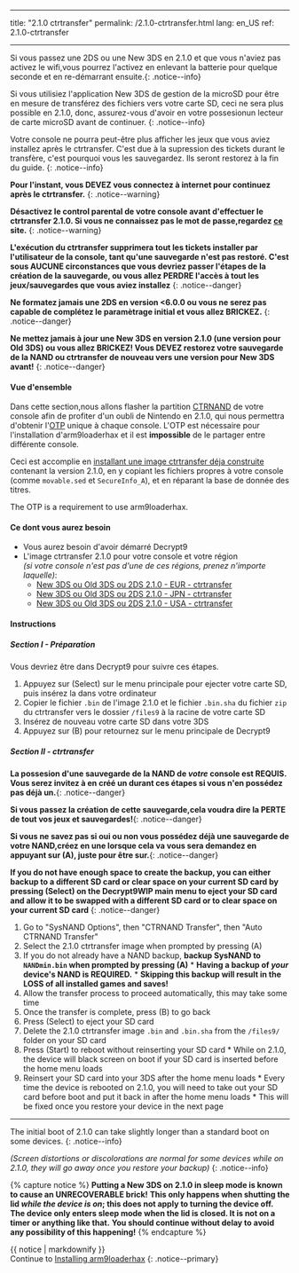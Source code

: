 * * *

title: "2.1.0 ctrtransfer" permalink: /2.1.0-ctrtransfer.html lang: en_US ref: 2.1.0-ctrtransfer

* * *

Si vous passez une 2DS ou une New 3DS en 2.1.0 et que vous n'aviez pas activez le wifi,vous pourrez l'activez en enlevant la batterie pour quelque seconde et en re-démarrant ensuite.{: .notice--info}

Si vous utilisiez l'application New 3DS de gestion de la microSD pour être en mesure de transférez des fichiers vers votre carte SD, ceci ne sera plus possible en 2.1.0, donc, assurez-vous d'avoir en votre possesionun lecteur de carte microSD avant de continuer. {: .notice--info}

Votre console ne pourra peut-être plus afficher les jeux que vous aviez installez après le ctrtransfer. C'est due à la supression des tickets durant le transfère, c'est pourquoi vous les sauvegardez. Ils seront restorez à la fin du guide. {: .notice--info}

**Pour l'instant, vous DEVEZ vous connectez à internet pour continuez après le ctrtransfer.** {: .notice--warning}

**Désactivez le control parental de votre console avant d'effectuer le ctrtransfer 2.1.0. Si vous ne connaissez pas le mot de passe,regardez [ce](https://mkey.salthax.org/) site.** {: .notice--warning}

**L'exécution du ctrtransfer supprimera tout les tickets installer par l'utilisateur de la console, tant qu'une sauvegarde n'est pas restoré. C'est sous AUCUNE circonstances que vous devriez passer l'étapes de la création de la sauvegarde, ou vous allez PERDRE l'accès à tout les jeux/sauvegardes que vous aviez installez** {: .notice--danger}

**Ne formatez jamais une 2DS en version <6.0.0 ou vous ne serez pas capable de complétez le paramètrage initial et vous allez BRICKEZ.** {: .notice--danger}

**Ne mettez jamais à jour une New 3DS en version 2.1.0 (une version pour Old 3DS) ou vous allez BRICKEZ! Vous DEVEZ restorez votre sauvegarde de la NAND ou ctrtransfer de nouveau vers une version pour New 3DS avant!** {: .notice--danger}

#### Vue d'ensemble

Dans cette section,nous allons flasher la partition [CTRNAND](https://www.3dbrew.org/wiki/Flash_Filesystem#CTR_partition) de votre console afin de profiter d'un oubli de Nintendo en 2.1.0, qui nous permettra d'obtenir l'[OTP](otp-info) unique à chaque console. L'OTP est nécessaire pour l'installation d'arm9loaderhax et il est **impossible** de le partager entre différente console.

Ceci est accomplie en [installant une image ctrtransfer déja construite](https://www.reddit.com/r/3dshacks/comments/4zhe4a/) contenant la version 2.1.0, en y copiant les fichiers propres à votre console (comme `movable.sed` et `SecureInfo_A`), et en réparant la base de donnée des titres.

The OTP is a requirement to use arm9loaderhax.

#### Ce dont vous aurez besoin

* Vous aurez besoin d'avoir démarré Decrypt9
* L'image ctrtransfer 2.1.0 pour votre console et votre région  
    *(si votre console n'est pas d'une de ces régions, prenez n'importe laquelle)*: 
    * [New 3DS ou Old 3DS ou 2DS 2.1.0 - EUR - ctrtransfer](magnet:?xt=urn:btih:89acc9c1b488b8b38251de0ddf07975d6bd354a1&dn=2.1.0-4E%5Fctrtransfer%5Fo3ds.zip&tr=udp%3A%2F%2Ftracker.coppersurfer.tk%3A6969%2Fannounce&tr=udp%3A%2F%2Ftracker.opentrackr.org%3A1337%2Fannounce&tr=http%3A%2F%2Ftracker.opentrackr.org%3A1337%2Fannounce&tr=udp%3A%2F%2Fzer0day.ch%3A1337%2Fannounce&tr=udp%3A%2F%2Ftracker.leechers-paradise.org%3A6969%2Fannounce&tr=http%3A%2F%2Fexplodie.org%3A6969%2Fannounce&tr=udp%3A%2F%2Fexplodie.org%3A6969%2Fannounce&tr=udp%3A%2F%2F9.rarbg.com%3A2710%2Fannounce&tr=udp%3A%2F%2Fp4p.arenabg.com%3A1337%2Fannounce&tr=http%3A%2F%2Fp4p.arenabg.com%3A1337%2Fannounce&tr=udp%3A%2F%2Ftracker.aletorrenty.pl%3A2710%2Fannounce&tr=http%3A%2F%2Ftracker.aletorrenty.pl%3A2710%2Fannounce&tr=http%3A%2F%2Ftracker1.wasabii.com.tw%3A6969%2Fannounce&tr=http%3A%2F%2Ftracker.baravik.org%3A6970%2Fannounce&tr=http%3A%2F%2Ftracker.tfile.me%2Fannounce&tr=udp%3A%2F%2Ftorrent.gresille.org%3A80%2Fannounce&tr=http%3A%2F%2Ftorrent.gresille.org%2Fannounce&tr=udp%3A%2F%2Ftracker.yoshi210.com%3A6969%2Fannounce&tr=udp%3A%2F%2Ftracker.tiny-vps.com%3A6969%2Fannounce&tr=udp%3A%2F%2Ftracker.filetracker.pl%3A8089%2Fannounce) 
    * [New 3DS ou Old 3DS ou 2DS 2.1.0 - JPN - ctrtransfer](magnet:?xt=urn:btih:3dbb9c9c85a33c6242f424dcbaebcacdd8a5912b&dn=2.1.0-4J%5Fctrtransfer%5Fo3ds.zip&tr=udp%3A%2F%2Ftracker.coppersurfer.tk%3A6969%2Fannounce&tr=udp%3A%2F%2Ftracker.opentrackr.org%3A1337%2Fannounce&tr=http%3A%2F%2Ftracker.opentrackr.org%3A1337%2Fannounce&tr=udp%3A%2F%2Fzer0day.ch%3A1337%2Fannounce&tr=udp%3A%2F%2Ftracker.leechers-paradise.org%3A6969%2Fannounce&tr=http%3A%2F%2Fexplodie.org%3A6969%2Fannounce&tr=udp%3A%2F%2Fexplodie.org%3A6969%2Fannounce&tr=udp%3A%2F%2F9.rarbg.com%3A2710%2Fannounce&tr=udp%3A%2F%2Fp4p.arenabg.com%3A1337%2Fannounce&tr=http%3A%2F%2Fp4p.arenabg.com%3A1337%2Fannounce&tr=udp%3A%2F%2Ftracker.aletorrenty.pl%3A2710%2Fannounce&tr=http%3A%2F%2Ftracker.aletorrenty.pl%3A2710%2Fannounce&tr=http%3A%2F%2Ftracker1.wasabii.com.tw%3A6969%2Fannounce&tr=http%3A%2F%2Ftracker.baravik.org%3A6970%2Fannounce&tr=http%3A%2F%2Ftracker.tfile.me%2Fannounce&tr=udp%3A%2F%2Ftorrent.gresille.org%3A80%2Fannounce&tr=http%3A%2F%2Ftorrent.gresille.org%2Fannounce&tr=udp%3A%2F%2Ftracker.yoshi210.com%3A6969%2Fannounce&tr=udp%3A%2F%2Ftracker.tiny-vps.com%3A6969%2Fannounce&tr=udp%3A%2F%2Ftracker.filetracker.pl%3A8089%2Fannounce) 
    * [New 3DS ou Old 3DS ou 2DS 2.1.0 - USA - ctrtransfer](magnet:?xt=urn:btih:1609ce9ee7b0ed9b6dea0b3e7cca4fc52dad6ff4&dn=2.1.0-4U%5Fctrtransfer%5Fo3ds.zip&tr=udp%3A%2F%2Ftracker.coppersurfer.tk%3A6969%2Fannounce&tr=udp%3A%2F%2Ftracker.opentrackr.org%3A1337%2Fannounce&tr=http%3A%2F%2Ftracker.opentrackr.org%3A1337%2Fannounce&tr=udp%3A%2F%2Fzer0day.ch%3A1337%2Fannounce&tr=udp%3A%2F%2Ftracker.leechers-paradise.org%3A6969%2Fannounce&tr=http%3A%2F%2Fexplodie.org%3A6969%2Fannounce&tr=udp%3A%2F%2Fexplodie.org%3A6969%2Fannounce&tr=udp%3A%2F%2F9.rarbg.com%3A2710%2Fannounce&tr=udp%3A%2F%2Fp4p.arenabg.com%3A1337%2Fannounce&tr=http%3A%2F%2Fp4p.arenabg.com%3A1337%2Fannounce&tr=udp%3A%2F%2Ftracker.aletorrenty.pl%3A2710%2Fannounce&tr=http%3A%2F%2Ftracker.aletorrenty.pl%3A2710%2Fannounce&tr=http%3A%2F%2Ftracker1.wasabii.com.tw%3A6969%2Fannounce&tr=http%3A%2F%2Ftracker.baravik.org%3A6970%2Fannounce&tr=http%3A%2F%2Ftracker.tfile.me%2Fannounce&tr=udp%3A%2F%2Ftorrent.gresille.org%3A80%2Fannounce&tr=http%3A%2F%2Ftorrent.gresille.org%2Fannounce&tr=udp%3A%2F%2Ftracker.yoshi210.com%3A6969%2Fannounce&tr=udp%3A%2F%2Ftracker.tiny-vps.com%3A6969%2Fannounce&tr=udp%3A%2F%2Ftracker.filetracker.pl%3A8089%2Fannounce)

#### Instructions

##### Section I - Préparation

Vous devriez être dans Decrypt9 pour suivre ces étapes.

  1. Appuyez sur (Select) sur le menu principale pour ejecter votre carte SD, puis insérez la dans votre ordinateur
  2. Copier le fichier `.bin` de l'image 2.1.0 et le fichier `.bin.sha` du fichier `zip` du ctrtransfer vers le dossier `/files9` à la racine de votre carte SD
  3. Insérez de nouveau votre carte SD dans votre 3DS
  4. Appuyez sur (B) pour retournez sur le menu principale de Decrypt9

##### Section II - ctrtransfer

**La possesion d'une sauvegarde de la NAND de *votre* console est REQUIS. Vous serez invitez à en créé un durant ces étapes si vous n'en possédez pas déjà un.**{: .notice--danger}

**Si vous passez la création de cette sauvegarde,cela voudra dire la PERTE de tout vos jeux et sauvegardes!**{: .notice--danger}

**Si vous ne savez pas si oui ou non vous possédez déjà une sauvegarde de votre NAND,créez en une lorsque cela va vous sera demandez en appuyant sur (A), juste pour être sur.**{: .notice--danger}

**If you do not have enough space to create the backup, you can either backup to a different SD card or clear space on your current SD card by pressing (Select) on the Decrypt9WIP main menu to eject your SD card and allow it to be swapped with a different SD card or to clear space on your current SD card** {: .notice--danger}

  1. Go to "SysNAND Options", then "CTRNAND Transfer", then "Auto CTRNAND Transfer"
  2. Select the 2.1.0 ctrtransfer image when prompted by pressing (A)
  3. If you do not already have a NAND backup, **backup SysNAND to `NANDmin.bin` when prompted by pressing (A)** 
    * **Having a backup of *your* device's NAND is REQUIRED.**
    * **Skipping this backup will result in the LOSS of all installed games and saves!**
  4. Allow the transfer process to proceed automatically, this may take some time
  5. Once the transfer is complete, press (B) to go back
  6. Press (Select) to eject your SD card
  7. Delete the 2.1.0 ctrtransfer image `.bin` and `.bin.sha` from the `/files9/` folder on your SD card
  8. Press (Start) to reboot without reinserting your SD card 
    * While on 2.1.0, the device will black screen on boot if your SD card is inserted before the home menu loads
  9. Reinsert your SD card into your 3DS after the home menu loads 
    * Every time the device is rebooted on 2.1.0, you will need to take out your SD card before boot and put it back in after the home menu loads
    * This will be fixed once you restore your device in the next page

* * *

The initial boot of 2.1.0 can take slightly longer than a standard boot on some devices. {: .notice--info}

*(Screen distortions or discolorations are normal for some devices while on 2.1.0, they will go away once you restore your backup)* {: .notice--info}

{% capture notice %} **Putting a New 3DS on 2.1.0 in sleep mode is known to cause an UNRECOVERABLE brick!** **This only happens when shutting the lid *while the device is on*; this does not apply to turning the device off.** **The device only enters sleep mode when the lid is closed. It is not on a timer or anything like that.** **You should continue without delay to avoid any possibility of this happening!** {% endcapture %}<div class="notice--danger">{{ notice | markdownify }}</div>Continue to [Installing arm9loaderhax](installing-arm9loaderhax) {: .notice--primary}